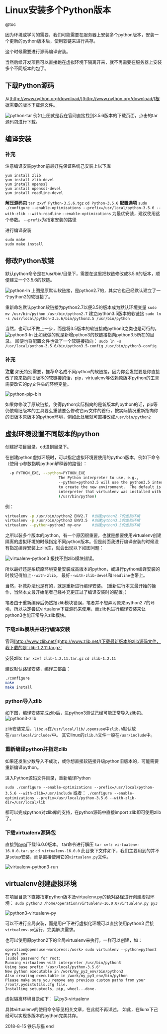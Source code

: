 # Linux安装多个Python版本
@toc

因为环境或学习的需要，我们可能需要在服务器上安装多个python版本，安装一个更新的python版本后，使用软链来进行共存。

这个时候需要进行源码编译安装。

当然后续开发项目可以直接跑在虚拟环境下隔离开来，就不再需要在服务器上安装多个不同版本的包了。

## 下载Python源码

从[http://www.python.org/download/](http://www.python.org/download/)根据需要的版本下载源文件。

![python-tar]($resource/python-tar.jpg)
例如上图就是我在官网直接找到3.5.6版本的下载页面，点击的tar源码包进行下载。

## 编译安装

### 补充
注意编译安装python前最好先保证系统己安装上以下库
```
yum install zlib
yum install zlib-devel
yum install openssl
yum install openssl-devel
yum install readline-devel
```

**解压源码包**
`tar zxvf Python-3.5.6.tgz`
`cd Python-3.5.6`
**配置选项**
`sudo ./configure --enable-optimizations --prefix=/usr/local/python-3.5.6 --with-zlib --with-readline`
`--enable-optimizations` 为最优安装，建议使用这个参数。
`--prefix`为指定安装的路径

进行编译安装
```
sudo make
sudo make install
```

## 修改Python软链 

默认python命令是在/usr/bin/目录下，需要在这里把软链修改成3.5.6的版本，顺便建立一个3.5.6的软链。

![python-ln]($resource/python-ln.jpg)
上图是原默认软链接，是python2.7的，其实它也己经默认建立了一个python2的软链接了。

重新命名默认python软链接为python2.7以便3.5的版本成为默认环境变量
`sudo mv /usr/bin/python /usr/bin/python2.7`
建立python3.5版本的软链接
`sudo ln -s /usr/local/python-3.5.6/bin/python3.5 /usr/bin/python`

当然，也可以不做上一步，而是将3.5版本的软链接成python3之类也是可行的。
![python3-ln]($resource/python3-ln.jpg)
比如我做的就是新增python3的软链接指向python3.5所在的目录。
顺便也将配置文件也做了一个软链接指向：
`sudo ln -s /usr/local/python-3.5.6/bin/python3.5-config /usr/bin/python3-config`

### 补充
**注意** 如无特别需要，推荐命名成不同python的软链接，因为你会发觉要是你直接改了原来指向旧版本的软链接的话，pip，virtualenv等依赖原版本python的工具需要改它的py文件头的环境变量。

![python-pip-bin]($resource/python-pip-bin.jpg)

如果你修改了原软链接，使得python实际指向的是新版本的python的话，pip等仍依赖旧版本的工具要么重装要么修改它py文件的首行，按实际情况重新指向你的旧版本原版本的python环境，例如此处我就可直接改成`/usr/bin/python2`

## 虚拟环境设置不同版本的python

创建好项目目录，cd进到目录下。

在创建python虚拟环境时，可以指定虚拟环境要使用的python版本，例如下命令（使用-p参数指明python解释器的路径）：

```bash
  -p PYTHON_EXE, --python=PYTHON_EXE
                        The Python interpreter to use, e.g.,
                        --python=python3.5 will use the python3.5 interpreter
                        to create the new environment.  The default is the
                        interpreter that virtualenv was installed with
                        (/usr/bin/python)

```
例：
```bash
virtualenv -p /usr/bin/python2 ENV2.7  #创建python2.7的虚拟环境
virtualenv -p /usr/bin/python3 ENV3.5  #创建python3.5的虚拟环境
virtualenv --python=python3 my-env     #创建python3.5的虚拟环境
```

之所以装多个版本的python，有一个原因很重要，也就是想要使用virtualenv创建隔离的虚拟环境的时候指定不同python版本。但是前面我进行编译安装的时候没有指定编译安装上zlib库，就会出现以下如图问题：

![virtualenv-python3]($resource/virtualenv-python3.jpg)
报找不到zlib模块错误。

所以最好还是系统原环境变量安装成高版本的python，或进行python编译安装的时候记得加上`--with-zlib`。
最好`--with-zlib-devel`和`readline`也带上。

当然，补救办法也是有的，就是重新进行编译安装。
(重新进行本文最开始的操作，当然本文最开始笔者己经补充更正过了编译安装时的配置。）

笔者由于重新编译后仍然报zlib模块错误，笔者并不想弄污原来python2.7的环境，所以决定尝试virtualenv下载源码来使用，而zlib也进行编译安装来让python3也能正常导入zlib模块。

### 下载zlib模块并进行编译安装
官网[http://www.zlib.net/](http://www.zlib.net/)下载最新版本的zlib源码文件，我下载的是`zlib-1.2.11.tar.gz`

安装zlib:
`tar xzvf zlib-1.2.11.tar.gz`
`cd zlib-1.2.11`

建议默认路径安装，编译三部曲：
```bash
./configure
make
make install
```

### python导入zlib
如下图，编译安装完成zlib后，进python3测试己经可能正常导入zlib包。
![python3-zlib]($resource/python3-zlib.jpg)

zlib安装完后，`libz.a`在`/usr/local/lib/,opensuse`中`zlib.h`默认放在`/usr/local/include/`中。
其它linux的`zlib.h`文件一般在`/usr/include`中。

### 重新编译python并指定zlib
如果还发生少数导入不成功，或你想直接软链接升级python旧版本的，可能需要重新编译python。

进入Python源码文件目录，重新编译Python

`sudo ./configure --enable-optimizations --prefix=/usr/local/python-3.5.6 --with-zlib=/usr/include`
或者：
`./configure --enable-optimizations --prefix=/usr/local/python-3.5.6 --with-zlib-dir=/usr/local/lib`

都可以完成python对zlib库的支持，在python源码中直接import zlib即可使用zlib了。

### 下载virtualenv源码包
直接到[pypi](https://pypi.org/project/virtualenv/#files)下载16.0.0版本。
tar命令进行解压
`tar xvfz virtualenv-16.0.0.tar.gz`
`cd virtualenv-16.0.0`
此目录下文件如下，我们主要用到的并不是setup安装，而是直接使用它的`virtualenv.py`文件。

![virtualenv-python3-run]($resource/virtualenv-python3-run.jpg)

## virtualenv创建虚拟环境
在项目目录下直接指定python版本及virtualenv.py的绝对路径进行创建虚拟环境：
 `sudo python3 /home/operation/virtualenv-16.0.0/virtualenv.py py3`

![python3-virtualenv-py]($resource/python3-virtualenv-py.jpg)

可以不进行全局安装，而是用户下进行虚拟化环境可以直接使用python3 后接`virtualenv.py`运行，完美解决需求。

也可以使用原python2下的全局virtualenv来执行，一样可以创建，如：
```
operation@opensuse-wordpress:/work> sudo virtualenv --python=python3 my_py3_env
[sudo] password for root: 
Running virtualenv with interpreter /usr/bin/python3
Using base prefix '/usr/local/python-3.5.6'
New python executable in /work/my_py3_env/bin/python3
Also creating executable in /work/my_py3_env/bin/python
Please make sure you remove any previous custom paths from your /root/.pydistutils.cfg file.
Installing setuptools, pip, wheel...done.
```

虚拟隔离环境目录如下：
![py3-virtualenv]($resource/py3-virtualenv.jpg)

具体virtualenv的使用命令等见相关文章，在此就不再详述。
如此，在liunx下己经可以实现多版本的python完美共存。

2018-8-15 铁乐与猫
end

